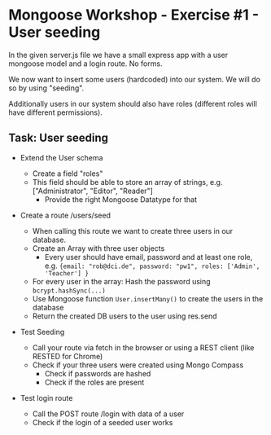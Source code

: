 # Mongoose Workshop - Exercise #1 - User seeding

In the given server.js file we have a small express app with a user mongoose model and a login route. No forms.

We now want to insert some users (hardcoded) into our system. We will do so by using "seeding". 

Additionally users in our system should also have roles (different roles will have different permissions).

## Task: User seeding

* Extend the User schema
    * Create a field "roles"
    * This field should be able to store an array of strings, e.g. ["Administrator", "Editor", "Reader"]
        * Provide the right Mongoose Datatype for that

* Create a route /users/seed
    * When calling this route we want to create three users in our database. 
    * Create an Array with three user objects
        * Every user should have email, password and at least one role, e.g. `{email: "rob@dci.de", password: "pw1", roles: ['Admin', 'Teacher'] }`
    * For every user in the array: Hash the password using `bcrypt.hashSync(...)`
    * Use Mongoose function `User.insertMany()` to create the users in the database
    * Return the created DB users to the user using res.send

* Test Seeding
    * Call your route via fetch in the browser or using a REST client (like RESTED for Chrome)
    * Check if your three users were created using Mongo Compass
        * Check if passwords are hashed
        * Check if the roles are present

* Test login route
    * Call the POST route /login with data of a user
    * Check if the login of a seeded user works
